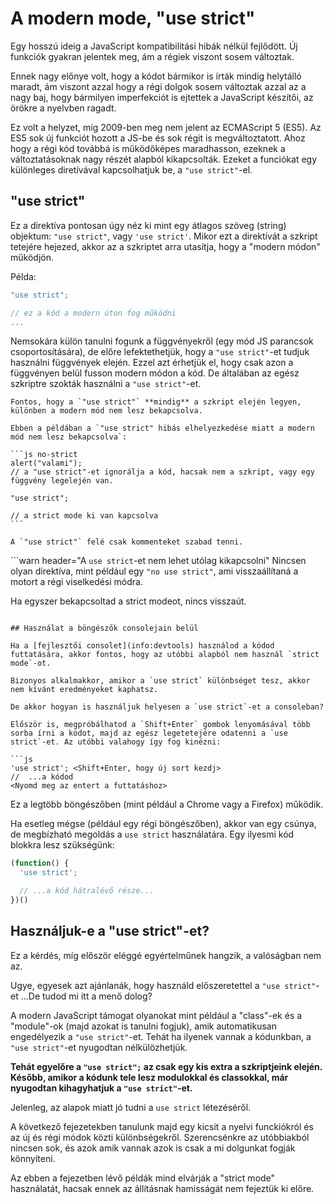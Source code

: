 # A modern mode, "use strict"

Egy hosszú ideig a JavaScript kompatibilitási hibák nélkül fejlődött. Új funkciók gyakran jelentek meg, ám a régiek viszont sosem változtak.

Ennek nagy előnye volt, hogy a kódot bármikor is írták mindig helytálló maradt, ám viszont azzal hogy a régi dolgok sosem változtak azzal az a nagy baj, hogy bármilyen imperfekciót is ejtettek a JavaScript készítői, az örökre a nyelvben ragadt.

Ez volt a helyzet, míg 2009-ben meg nem jelent az ECMAScript 5 (ES5). Az ES5 sok új funkciót hozott a JS-be és sok régit is megváltoztatott. Ahoz hogy a régi kód továbbá is működőképes maradhasson, ezeknek a változtatásoknak nagy részét alapból kikapcsolták. Ezeket a funciókat egy különleges diretívával kapcsolhatjuk be, a `"use strict"`-el.

## "use strict"

Ez a direktíva pontosan úgy néz ki mint egy átlagos szöveg (string) objektum: `"use strict"`, vagy `'use strict'`. Mikor ezt a direktívát a szkript tetejére hejezed, akkor az a szkriptet arra utasítja, hogy a "modern módon" működjön.

Példa:

```js
"use strict";

// ez a kód a modern úton fog működni
...
```

Nemsokára külön tanulni fogunk a függvényekről (egy mód JS parancsok csoportosítására), de előre lefektethetjük, hogy a `"use strict"`-et tudjuk használni függvények elején. Ezzel azt érhetjük el, hogy csak azon a függvényen belül fusson modern módon a kód. De általában az egész szkriptre szokták használni a `"use strict"`-et.

````warn header="Győződj meg róla, hogy a \"use strict\" mindig a szkript tetején van!"
Fontos, hogy a `"use strict"` **mindig** a szkript elején legyen, különben a modern mód nem lesz bekapcsolva.

Ebben a példában a `"use strict" hibás elhelyezkedése miatt a modern mód nem lesz bekapcsolva`:

```js no-strict
alert("valami");
// a "use strict"-et ignorálja a kód, hacsak nem a szkript, vagy egy függvény legelején van.

"use strict";

// a strict mode ki van kapcsolva
```

A `"use strict"` felé csak kommenteket szabad tenni.
````

```warn header="A `use strict`-et nem lehet utólag kikapcsolni"
Nincsen olyan direktíva, mint például egy `"no use strict"`, ami visszaállítaná a motort a régi viselkedési módra.

Ha egyszer bekapcsoltad a strict modeot, nincs visszaút.
```

## Használat a böngészők consolejain belül

Ha a [fejlesztői consolet](info:devtools) használod a kódod futtatására, akkor fontos, hogy az utóbbi alapból nem használ `strict mode`-ot.

Bizonyos alkalmakkor, amikor a `use strict` különbséget tesz, akkor nem kívánt eredményeket kaphatsz.

De akkor hogyan is használjuk helyesen a `use strict`-et a consoleban?

Először is, megpróbálhatod a `Shift+Enter` gombok lenyomásával több sorba írni a kódot, majd az egész legetetejére odatenni a `use strict`-et. Az utóbbi valahogy így fog kinézni:

```js
'use strict'; <Shift+Enter, hogy új sort kezdj>
//  ...a kódod
<Nyomd meg az entert a futtatáshoz>
```

Ez a legtöbb böngészőben (mint például a Chrome vagy a Firefox) működik.

Ha esetleg mégse (például egy régi böngészőben), akkor van egy csúnya, de megbízható megoldás a `use strict` használatára. Egy ilyesmi kód blokkra lesz szükségünk:

```js
(function() {
  'use strict';

  // ...a kód hátralévő része...
})()
```

## Használjuk-e a "use strict"-et?

Ez a kérdés, míg először eléggé egyértelműnek hangzik, a valóságban nem az.

Ugye, egyesek azt ajánlanák, hogy használd előszeretettel a `"use strict"`-et ...De tudod mi itt a menő dolog?

A modern JavaScript támogat olyanokat mint például a "class"-ek és a "module"-ok (majd azokat is tanulni fogjuk), amik automatikusan engedélyezik a `"use strict"`-et. Tehát ha ilyenek vannak a kódunkban, a `"use strict"`-et nyugodtan nélkülözhetjük.

**Tehát egyelőre a `"use strict";` az csak egy kis extra a szkriptjeink elején. Később, amikor a kódunk tele lesz modulokkal és classokkal, már nyugodtan kihagyhatjuk a `"use strict"`-et.**

Jelenleg, az alapok miatt jó tudni a `use strict` létezéséről. 

A következő fejezetekben tanulunk majd egy kicsit a nyelvi funckiókról és az új és régi módok közti különbségekről. Szerencsénkre az utóbbiakból nincsen sok, és azok amik vannak azok is csak a mi dolgunkat fogják könnyíteni.

Az ebben a fejezetben lévő példák mind elvárják a "strict mode" használatát, hacsak ennek az állításnak hamisságát nem fejeztük ki előre.
